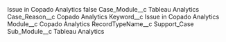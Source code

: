 <?xml version="1.0" encoding="UTF-8"?>
<CustomMetadata xmlns="http://soap.sforce.com/2006/04/metadata" xmlns:xsi="http://www.w3.org/2001/XMLSchema-instance" xmlns:xsd="http://www.w3.org/2001/XMLSchema">
    <label>Issue in Copado Analytics</label>
    <protected>false</protected>
    <values>
        <field>Case_Module__c</field>
        <value xsi:type="xsd:string">Tableau Analytics</value>
    </values>
    <values>
        <field>Case_Reason__c</field>
        <value xsi:type="xsd:string">Copado Analytics</value>
    </values>
    <values>
        <field>Keyword__c</field>
        <value xsi:type="xsd:string">Issue in Copado Analytics</value>
    </values>
    <values>
        <field>Module__c</field>
        <value xsi:type="xsd:string">Copado Analytics</value>
    </values>
    <values>
        <field>RecordTypeName__c</field>
        <value xsi:type="xsd:string">Support_Case</value>
    </values>
    <values>
        <field>Sub_Module__c</field>
        <value xsi:type="xsd:string">Tableau Analytics</value>
    </values>
</CustomMetadata>
